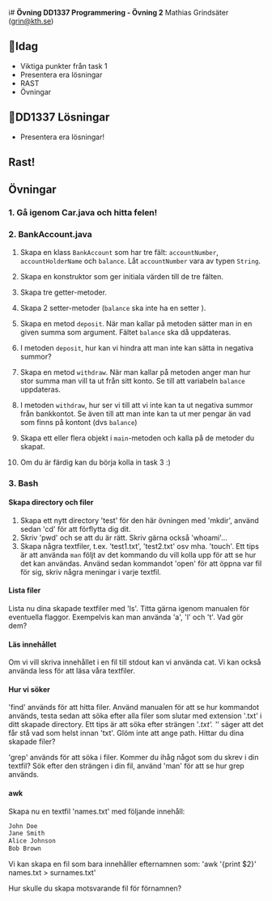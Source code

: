 i# **Övning DD1337 Programmering - Övning 2**
Mathias Grindsäter (grin@kth.se)

## 💬**Idag**
* Viktiga punkter från task 1
* Presentera era lösningar
* RAST
* Övningar


## 💬**DD1337 Lösningar**
* Presentera era lösningar!

## **Rast!**

## **Övningar**
### 1. Gå igenom Car.java och hitta felen!

### 2. BankAccount.java

1) Skapa en klass `BankAccount` som har tre fält: `accountNumber`,
`accountHolderName` och `balance`. Låt `accountNumber` vara av typen
`String`.

2) Skapa en konstruktor som ger initiala värden till de tre fälten.
3) Skapa tre getter-metoder.
4) Skapa 2 setter-metoder (`balance` ska inte ha en setter ).
5) Skapa en metod `deposit`. När man kallar på metoden sätter man in
en given summa som argument. Fältet `balance` ska då uppdateras.
6) I metoden `deposit`, hur kan vi hindra att man inte kan sätta in negativa
summor? 
7) Skapa en metod `withdraw`. När man kallar på metoden anger
man hur stor summa man vill ta ut från sitt konto. Se till att
variabeln `balance` uppdateras.
8) I metoden `withdraw`, hur ser vi till att vi inte kan ta ut negativa
summor från bankkontot. Se även till att man inte kan
ta ut mer pengar än vad som finns på kontont (dvs `balance`)
9) Skapa ett eller flera objekt i `main`-metoden och kalla
på de metoder du skapat.
10) Om du är färdig kan du börja kolla in task 3 :)

### 3. Bash

#### Skapa directory och filer
1) Skapa ett nytt directory 'test' för den här övningen med 'mkdir', använd 
sedan 'cd' för att förflytta dig dit.
2) Skriv 'pwd' och se att du är rätt. Skriv gärna också 'whoami'...
3) Skapa några textfiler, t.ex. 'test1.txt', 'test2.txt' osv mha. 'touch'.
Ett tips är att använda `man` följt av det kommando du vill kolla upp för
att se hur det kan användas. Använd sedan kommandot 'open' för att öppna var fil
för sig, skriv några meningar i varje textfil.

#### Lista filer
Lista nu dina skapade textfiler med 'ls'. Titta gärna igenom manualen för
eventuella flaggor. Exempelvis kan man använda 'a', 'l' och 't'. 
Vad gör dem?

#### Läs innehållet
Om vi vill skriva innehållet i en fil till stdout kan vi använda cat.
Vi kan också använda less för att läsa våra textfiler.

#### Hur vi söker
'find' används för att hitta filer. Använd manualen för att se hur 
kommandot används, testa sedan att söka efter alla filer som slutar
med extension '.txt' i ditt skapade directory. Ett tips är att söka 
efter strängen '*.txt'. '*' säger att det får stå vad som helst innan 
'txt'. Glöm inte att ange path. Hittar du dina skapade filer?

'grep' används för att söka i filer. Kommer du ihåg något som du skrev
i din textfil? Sök efter den strängen i din fil, använd 'man' för att
se hur grep används.

#### awk
Skapa nu en textfil 'names.txt' med följande innehåll:

```java
John Doe
Jane Smith
Alice Johnson
Bob Brown
```

Vi kan skapa en fil som bara innehåller efternamnen som:
'awk '{print $2}' names.txt > surnames.txt'

Hur skulle du skapa motsvarande fil för förnamnen?






   

